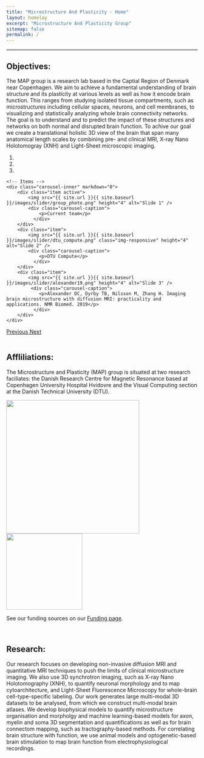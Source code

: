```yaml
---
title: "Microstructure And Plasticity - Home"
layout: homelay
excerpt: "Microstructure And Plasticity Group"
sitemap: false
permalink: /
---
```


<hr style="border-top: 3px solid #e1e3e3;"> <!-- Add a faint horizontal line here -->

## Objectives:

The MAP group is a research lab based in the Captial Region of Denmark near Copenhagen. We aim to achieve a fundamental understanding of brain structure and its plasticity at various levels as well as how it encode brain function. This ranges from studying isolated tissue compartments, such as microstructures including cellular spaces, neurons, and cell membranes, to visualizing and statistically analyzing whole brain connectivity networks. The goal is to understand and to predict the impact of these structures and networks on both normal and disrupted brain function. To achive our goal we create a translational holistic 3D view of the brain that span many anatomical length scales by combining pre- and clinical MRI, X-ray Nano Holotomogray (XNH) and Light-Sheet microscopic imaging.

<div markdown="0" id="carousel" class="carousel slide" data-ride="carousel" data-interval="4000" data-pause="hover" >
    <!-- Menu -->
    <ol class="carousel-indicators">
        <li data-target="#carousel" data-slide-to="0" class="active"></li>
        <li data-target="#carousel" data-slide-to="1"></li>
        <li data-target="#carousel" data-slide-to="2"></li>
    </ol>

    <!-- Items -->
    <div class="carousel-inner" markdown="0">
        <div class="item active">
            <img src="{{ site.url }}{{ site.baseurl }}/images/slider/group_photo.png" height="4" alt="Slide 1" />
            <div class="carousel-caption">
                <p>Current team</p>
              </div>
        </div>
        <div class="item">
            <img src="{{ site.url }}{{ site.baseurl }}/images/slider/dtu_compute.png" class="img-responsive" height="4" alt="Slide 2" />
            <div class="carousel-caption">
                <p>DTU Compute</p>
              </div>
        </div>
        <div class="item">
            <img src="{{ site.url }}{{ site.baseurl }}/images/slider/alexander19.png" height="4" alt="Slide 3" />
             <div class="carousel-caption">
                <p>Alexander DC, Dyrby TB, Nilsson M, Zhang H. Imaging brain microstructure with diffusion MRI: practicality and applications. NMR Biomed. 2019</p>
              </div>
        </div>     
    </div>
  <a class="left carousel-control" href="#carousel" role="button" data-slide="prev">
    <span class="glyphicon glyphicon-chevron-left" aria-hidden="true"></span>
    <span class="sr-only">Previous</span>
  </a>
  <a class="right carousel-control" href="#carousel" role="button" data-slide="next">
    <span class="glyphicon glyphicon-chevron-right" aria-hidden="true"></span>
    <span class="sr-only">Next</span>
  </a>
</div>

<br>

## Affliliations: 
The Microstructure and Plasticity (MAP) group is situated at two research faciliates: the Danish Research Centre for Magnetic Resonance based at Copenhagen University Hospital Hvidovre and the Visual Computing section at the Danish Technical University (DTU).

<div class="row">

<div class="col-sm-7 clearfix vcenter">
<img src="{{ site.url }}{{ site.baseurl }}/images/logo/drcmr_logo.png" style="width: 350px">

</div>

<div class="col-sm-4 clearfix vcenter">
<img src="{{ site.url }}{{ site.baseurl }}/images/logo/dtu_logo.png" style="width: 200px">

</div>

</div>

See our funding sources on our [Funding page](funding).

<br>

## Research:

Our research focuses on developing non-invasive diffusion MRI and quantitative MRI techniques to push the limits of clinical microstructure imaging. We also use 3D synchrotron imaging, such as X-ray Nano Holotomography (XNH), to quantify neuronal morphology and to map cytoarchitecture, and Light-Sheet Fluorescence Microscopy for whole-brain cell-type-specific labeling. Our work generates large multi-modal 3D datasets to be analysed, from which we construct multi-modal brain atlases. We develop biophysical models to quantify microstructure organisation and morpholgy and machine learning-based models for axon, myelin and soma 3D segmentation and quantifications as well as for brain connectom mapping, such as tractography-based methods. For correlating brain structure with function, we use animal models and optogenetic-based brain stimulation to map brain function from electrophysiological recordings. 

<!-- You can find a more indepth overview of our research at our [Research page](research). -->

<br>